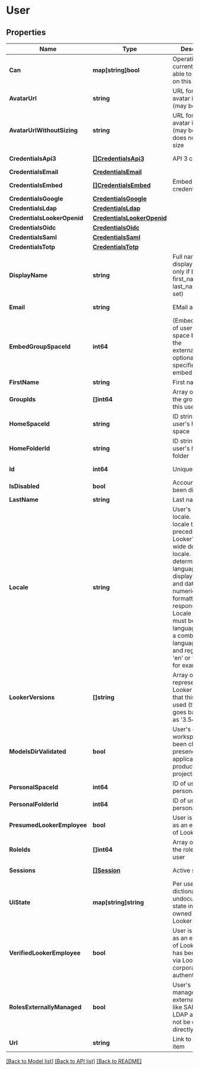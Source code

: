 # User

## Properties

Name | Type | Description | Notes
------------ | ------------- | ------------- | -------------
**Can** | **map[string]bool** | Operations the current user is able to perform on this object | [optional] [readonly] 
**AvatarUrl** | **string** | URL for the avatar image (may be generic) | [optional] [readonly] 
**AvatarUrlWithoutSizing** | **string** | URL for the avatar image (may be generic), does not specify size | [optional] [readonly] 
**CredentialsApi3** | [**[]CredentialsApi3**](CredentialsApi3.md) | API 3 credentials | [optional] [readonly] 
**CredentialsEmail** | [**CredentialsEmail**](CredentialsEmail.md) |  | [optional] 
**CredentialsEmbed** | [**[]CredentialsEmbed**](CredentialsEmbed.md) | Embed credentials | [optional] [readonly] 
**CredentialsGoogle** | [**CredentialsGoogle**](CredentialsGoogle.md) |  | [optional] 
**CredentialsLdap** | [**CredentialsLdap**](CredentialsLDAP.md) |  | [optional] 
**CredentialsLookerOpenid** | [**CredentialsLookerOpenid**](CredentialsLookerOpenid.md) |  | [optional] 
**CredentialsOidc** | [**CredentialsOidc**](CredentialsOIDC.md) |  | [optional] 
**CredentialsSaml** | [**CredentialsSaml**](CredentialsSaml.md) |  | [optional] 
**CredentialsTotp** | [**CredentialsTotp**](CredentialsTotp.md) |  | [optional] 
**DisplayName** | **string** | Full name for display (available only if both first_name and last_name are set) | [optional] [readonly] 
**Email** | **string** | EMail address | [optional] [readonly] 
**EmbedGroupSpaceId** | **int64** | (Embed only) ID of user&#39;s group space based on the external_group_id optionally specified during embed user login | [optional] [readonly] 
**FirstName** | **string** | First name | [optional] 
**GroupIds** | **[]int64** | Array of ids of the groups for this user | [optional] [readonly] 
**HomeSpaceId** | **string** | ID string for user&#39;s home space | [optional] 
**HomeFolderId** | **string** | ID string for user&#39;s home folder | [optional] 
**Id** | **int64** | Unique Id | [optional] [readonly] 
**IsDisabled** | **bool** | Account has been disabled | [optional] 
**LastName** | **string** | Last name | [optional] 
**Locale** | **string** | User&#39;s preferred locale. User locale takes precedence over Looker&#39;s system-wide default locale. Locale determines language of display strings and date and numeric formatting in API responses. Locale string must be a 2 letter language code or a combination of language code and region code: &#39;en&#39; or &#39;en-US&#39;, for example. | [optional] 
**LookerVersions** | **[]string** | Array of strings representing the Looker versions that this user has used (this only goes back as far as &#39;3.54.0&#39;) | [optional] [readonly] 
**ModelsDirValidated** | **bool** | User&#39;s dev workspace has been checked for presence of applicable production projects | [optional] 
**PersonalSpaceId** | **int64** | ID of user&#39;s personal space | [optional] [readonly] 
**PersonalFolderId** | **int64** | ID of user&#39;s personal folder | [optional] [readonly] 
**PresumedLookerEmployee** | **bool** | User is identified as an employee of Looker | [optional] [readonly] 
**RoleIds** | **[]int64** | Array of ids of the roles for this user | [optional] [readonly] 
**Sessions** | [**[]Session**](Session.md) | Active sessions | [optional] [readonly] 
**UiState** | **map[string]string** | Per user dictionary of undocumented state information owned by the Looker UI. | [optional] 
**VerifiedLookerEmployee** | **bool** | User is identified as an employee of Looker who has been verified via Looker corporate authentication | [optional] [readonly] 
**RolesExternallyManaged** | **bool** | User&#39;s roles are managed by an external directory like SAML or LDAP and can not be changed directly. | [optional] [readonly] 
**Url** | **string** | Link to get this item | [optional] [readonly] 

[[Back to Model list]](../README.md#documentation-for-models) [[Back to API list]](../README.md#documentation-for-api-endpoints) [[Back to README]](../README.md)


